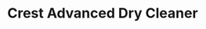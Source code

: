 ---
title: "Crest Advanced Dry Cleaner"
url: /rockville/crest-advanced-dry-cleaner/
shop: laundry
---